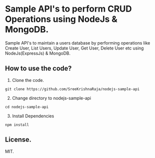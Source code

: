 # Sample API's to perform CRUD Operations using NodeJs & MongoDB.

Sample API's to maintain a users database by performing operations like Create User, List Users, Update User, Get User, Delete User etc using NodeJs(ExpressJs) & MongoDB.

## How to use the code?

1. Clone the code.
```
git clone https://github.com/SreeKrishnaRaja/nodejs-sample-api
```
2. Change directory to nodejs-sample-api
```
cd nodejs-sample-api
```
3. Install Dependencies
```
npm install
```

## License.

MIT.
